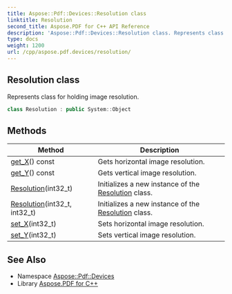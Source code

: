 ```yaml
---
title: Aspose::Pdf::Devices::Resolution class
linktitle: Resolution
second_title: Aspose.PDF for C++ API Reference
description: 'Aspose::Pdf::Devices::Resolution class. Represents class for holding image resolution in C++.'
type: docs
weight: 1200
url: /cpp/aspose.pdf.devices/resolution/
---
```

## Resolution class


Represents class for holding image resolution.

```cpp
class Resolution : public System::Object
```

## Methods

| Method | Description |
| --- | --- |
| [get_X](./get_x/)() const | Gets horizontal image resolution. |
| [get_Y](./get_y/)() const | Gets vertical image resolution. |
| [Resolution](./resolution/)(int32_t) | Initializes a new instance of the [Resolution](./) class. |
| [Resolution](./resolution/)(int32_t, int32_t) | Initializes a new instance of the [Resolution](./) class. |
| [set_X](./set_x/)(int32_t) | Sets horizontal image resolution. |
| [set_Y](./set_y/)(int32_t) | Sets vertical image resolution. |
## See Also

* Namespace [Aspose::Pdf::Devices](../)
* Library [Aspose.PDF for C++](../../)
